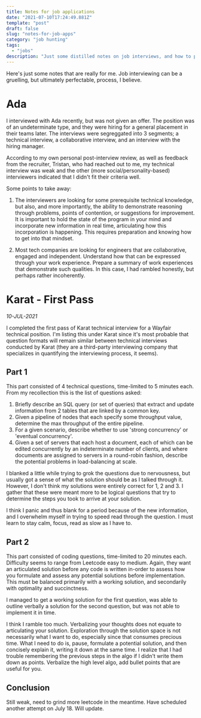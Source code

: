 ```yaml
---
title: Notes for job applications
date: "2021-07-10T17:24:49.881Z"
template: "post"
draft: false
slug: "notes-for-job-apps"
category: "job hunting"
tags:
  - "jobs"
description: "Just some distilled notes on job interviews, and how to potentially improve. Will update occasionally!"
---
```

Here's just some notes that are really for me. Job interviewing can be a gruelling, but ultimately perfectable, process, I believe. 
# Ada 
I interviewed with Ada recently, but was not given an offer. The position was of an undeterminate type, and they were hiring for a general placement in their teams later. The interviews were segreggated into 3 segments; a technical interview, a collaborative interview, and an interview with the hiring manager. 
 
According to my own personal post-interview review, as well as feedback from the recruiter, Tristan, who had reached out to me, my technical interview was weak and the other (more social/personality-based) interviewers indicated that I didn't fit their criteria well. 

Some points to take away:
1. The interviewers are looking for some prerequisite technical knowledge, but also, and more importantly, the ability to demonstrate reasoning through problems, points of contention, or suggestions for improvement. It is important to hold the state of the program in your mind and incorporate new information in real time, articulating how this incorporation is happening. This requires preparation and knowing how to get into that mindset.

2. Most tech companies are looking for engineers that are collaborative, engaged and independent. Understand how that can be expressed through your work experience. Prepare a summary of work experiences that demonstrate such qualities. In this case, I had rambled honestly, but perhaps rather incoherently. 


# Karat - First Pass 
_10-JUL-2021_

I completed the first pass of Karat technical interview for a Wayfair technical position. I'm listing this under Karat since it's most probable that question formats will remain similar between technical interviews conducted by Karat (they are a third-party interviewing company that specializes in quantifying the interviewing process, it seems). 
## Part 1
This part consisted of 4 technical questions, time-limited to 5 minutes each. From my recollection this is the list of questions asked: 
1. Briefly describe an SQL query (or set of queries) that extract and update information from 2 tables that are linked by a common key.  
2. Given a pipeline of nodes that each specify some throughput value, determine the max throughput of the entire pipeline. 
3. For a given scenario, describe whether to use 'strong concurrency' or 'eventual concurrency'. 
4. Given a set of servers that each host a document, each of which can be edited concurrently by an indeterminate number of clients, and where documents are assigned to servers in a round-robin fashion, describe the potential problems in load-balancing at scale. 
 
I blanked a little while trying to grok the questions due to nervousness, but usually got a sense of what the solution should be as I talked through it. However, I don't think my solutions were entirely correct for 1, 2 and 3. I gather that these were meant more to be logical questions that try to determine the steps you took to arrive at your solution. 

I think I panic and thus blank for a period because of the new information, and I overwhelm myself in trying to speed read through the question. I must learn to stay calm, focus, read as slow as I have to. 

## Part 2 
This part consisted of coding questions, time-limited to 20 minutes each. Difficulty seems to range from Leetcode easy to medium. Again, they want an articulated solution before any code is written in-order to assess how you formulate and assess any potential solutions before implementation. This must be balanced primarily with a working solution, and secondarily with optimality and succinctness. 

I managed to get a working solution for the first question, was able to outline verbally a solution for the second question, but was not able to implement it in time. 

I think I ramble too much. Verbalizing your thoughts does not equate to articulating your solution. Exploration through the solution space is not necessarily what I want to do, especially since that consumes precious time. What I need to do is, pause, formulate a potential solution, and then concisely explain it, writing it down at the same time. I realize that I had trouble remembering the previous steps in the algo if I didn't write them down as points. Verbalize the high level algo, add bullet points that are useful for you. 

## Conclusion 
Still weak, need to grind more leetcode in the meantime. Have scheduled another attempt on July 18. Will update. 

 

  

	



